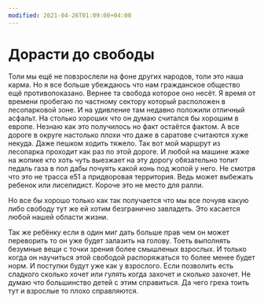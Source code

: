 ```yaml
---
modified: 2021-04-26T01:09:00+04:00
---
```


# Дорасти до свободы

Толи мы ещё не повзрослели на фоне других народов, толи это наша карма. Но я все больше   убеждаюсь что нам гражданское общество ещё противопоказано. Вернее та свобода которое оно несёт. 
Я время от времени пробегаю по частному сектору который расположен в лесопарковой зоне. И на удивление там недавно положили отличный асфальт. На столько хороших что он думаю считался бы хорошим в европе. Незнаю как это получилось но факт остаётся фактом. А все дороге в округе настолько плохи что даже в саратове считаются хуже некуда. Даже пешком ходить тяжело.
 Так вот мой маршрут из лесопарка проходит как раз по этой дороге. И любой на машине жаже на жопике кто хоть чуть выезжает на эту дорогу обязательно топит педаль газа в пол дабы почуять какой конь под жопой у него. Не смотря что это не трасса е51 а придворовая территория. Ведь может выбежать ребенок или лисепидист. Короче это не место для ралли. 

Но все бы хорошо только как так получается что мы все почуяв какую либо свободу тут же ей хотим безгранично завладеть. Это касается любой нашей области жизни.

Так же ребёнку если в один миг дать больше прав чем он может переворить то он уже будет залазить на голову. Тоеть выполнять безумные вещи с точки зрения более смышленых взрослых. И только когда он научиться этой свободой распоряжаться то более менее будет норм. И поступки будут уже как у взрослого.
Если позволить есть сладкого сколько хочет или гулять когда захочет и сколько захочет. Не думаю что большинство детей с этим справиться. Да чего греха тоить тут и взрослые то плохо справляются.
